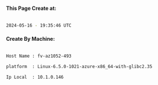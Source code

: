 
   
#### This Page Create at:

```bash

2024-05-16 - 19:35:46 UTC

```

#### Create By Machine:

```bash

Host Name : fv-az1052-493

platform  : Linux-6.5.0-1021-azure-x86_64-with-glibc2.35

Ip Local  : 10.1.0.146

```

